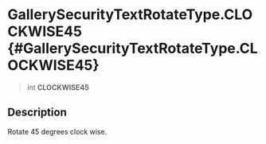 GallerySecurityTextRotateType.CLOCKWISE45 {#GallerySecurityTextRotateType.CLOCKWISE45}
=========================================

> int **CLOCKWISE45**

Description
-----------

Rotate 45 degrees clock wise.
